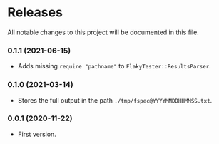 # Releases
All notable changes to this project will be documented in this file.

### 0.1.1 (2021-06-15)

- Adds missing `require "pathname"` to `FlakyTester::ResultsParser`.

### 0.1.0 (2021-03-14)

- Stores the full output in the path `./tmp/fspec@YYYYMMDDHHMMSS.txt`.

### 0.0.1 (2020-11-22)

- First version.
